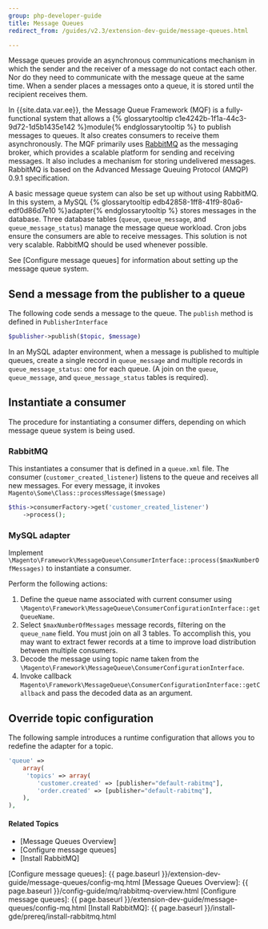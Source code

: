 ```yaml
---
group: php-developer-guide
title: Message Queues
redirect_from: /guides/v2.3/extension-dev-guide/message-queues.html

---
```


Message queues provide an asynchronous communications mechanism in which the sender and the receiver of a message do not contact each other. Nor do they need to communicate with the message queue at the same time. When a sender places a messages onto a queue, it is stored until the recipient receives them.

In {{site.data.var.ee}}, the Message Queue Framework (MQF) is a fully-functional system that allows a {% glossarytooltip c1e4242b-1f1a-44c3-9d72-1d5b1435e142 %}module{% endglossarytooltip %} to publish messages to queues. It also creates consumers to receive them asynchronously. The MQF primarily uses [RabbitMQ] as the messaging broker, which  provides a scalable platform for sending and receiving messages. It also includes a mechanism for storing undelivered messages. RabbitMQ is based on the Advanced Message Queuing Protocol (AMQP) 0.9.1 specification.

A basic message queue system can also be set up without using RabbitMQ. In this system, a MySQL {% glossarytooltip edb42858-1ff8-41f9-80a6-edf0d86d7e10 %}adapter{% endglossarytooltip %} stores messages in the database. Three database tables (`queue`, `queue_message`, and `queue_message_status`) manage the message queue workload. Cron jobs ensure the consumers are able to receive messages. This solution is not very scalable. RabbitMQ should be used whenever possible.

See [Configure message queues] for information about setting up the message queue system.

## Send a message from the publisher to a queue

The following code sends a message to the queue. The `publish` method is defined in `PublisherInterface`

```php
$publisher->publish($topic, $message)
```

In an MySQL adapter environment, when a message is published to multiple queues, create a single record in `queue_message` and multiple records in `queue_message_status`: one for each queue. (A join on the `queue`, `queue_message`, and `queue_message_status` tables is required).

## Instantiate a consumer

The procedure for instantiating a consumer differs, depending on which message queue system is being used.

### RabbitMQ

This instantiates a consumer that is defined in a `queue.xml` file. The consumer (`customer_created_listener`) listens to the queue and receives all new messages. For every message, it invokes `Magento\Some\Class::processMessage($message)`

```php
$this->consumerFactory->get('customer_created_listener')
    ->process();
```

### MySQL adapter

Implement `\Magento\Framework\MessageQueue\ConsumerInterface::process($maxNumberOfMessages)` to instantiate a consumer.

Perform the following actions:

1. Define the queue name associated with current consumer using `\Magento\Framework\MessageQueue\ConsumerConfigurationInterface::getQueueName`.
2. Select `$maxNumberOfMessages` message records, filtering on the  `queue_name` field. You must join on all 3 tables. To accomplish this, you may want to extract fewer records at a time to improve load distribution between multiple consumers.
3. Decode the message using topic name taken from the `\Magento\Framework\MessageQueue\ConsumerConfigurationInterface`.
4. Invoke callback  `Magento\Framework\MessageQueue\ConsumerConfigurationInterface::getCallback` and pass the decoded data as an argument.

## Override topic configuration

The following sample introduces a runtime configuration that allows you to redefine the adapter for a topic.

```php
'queue' =>
    array(
     'topics' => array(
        'customer.created' => [publisher="default-rabitmq"],
        'order.created' => [publisher="default-rabitmq"],
    ),
),
```

#### Related Topics

* [Message Queues Overview]
* [Configure message queues]
* [Install RabbitMQ]

<!-- Link definitions -->
[RabbitMQ]: http://www.rabbitmq.com
[Configure message queues]: {{ page.baseurl }}/extension-dev-guide/message-queues/config-mq.html
[Message Queues Overview]: {{ page.baseurl }}/config-guide/mq/rabbitmq-overview.html
[Configure message queues]: {{ page.baseurl }}/extension-dev-guide/message-queues/config-mq.html
[Install RabbitMQ]: {{ page.baseurl }}/install-gde/prereq/install-rabbitmq.html
